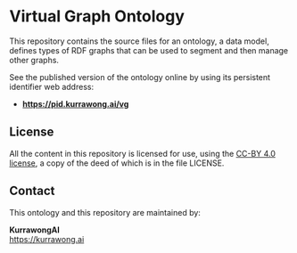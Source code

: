 # Virtual Graph Ontology

This repository contains the source files for an ontology, a data model, defines types of RDF graphs that can be used to segment and then manage other graphs.

See the published version of the ontology online by using its persistent identifier web address:

* **<https://pid.kurrawong.ai/vg>**

## License

All the content in this repository is licensed for use, using the [CC-BY 4.0 license](https://creativecommons.org/licenses/by/4.0/), a copy of the deed of which is in the file LICENSE.

## Contact

This ontology and this repository are maintained by:

**KurrawongAI**  
<https://kurrawong.ai>

